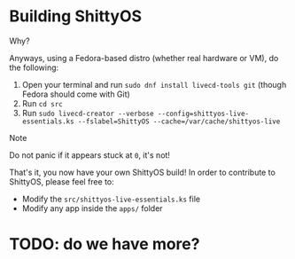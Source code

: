 # Building ShittyOS
Why?

Anyways, using a Fedora-based distro (whether real hardware or VM), do the following:
1. Open your terminal and run `sudo dnf install livecd-tools git` (though Fedora should come with Git)
2. Run `cd src`
3. Run `sudo livecd-creator --verbose --config=shittyos-live-essentials.ks --fslabel=ShittyOS --cache=/var/cache/shittyos-live`

> [!NOTE]
> Do not panic if it appears stuck at `0`, it's not!

That's it, you now have your own ShittyOS build! In order to contribute to ShittyOS, please feel free to:
- Modify the `src/shittyos-live-essentials.ks` file
- Modify any app inside the `apps/` folder
# TODO: do we have more?